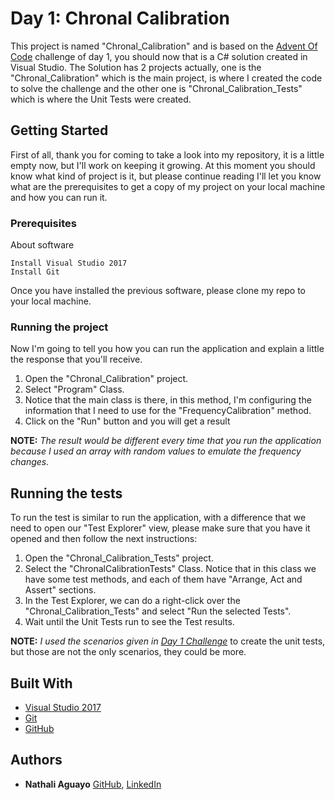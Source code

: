 # Day 1: Chronal Calibration

This project is named "Chronal_Calibration" and is based on the [Advent Of Code](https://adventofcode.com) challenge of day 1, you should now that is a C# solution created in Visual Studio. The Solution has 2 projects actually, one is the "Chronal_Calibration" which is the main project, is where I created the code to solve the challenge and the other one is "Chronal_Calibration_Tests" which is where the Unit Tests were created. 



## Getting Started

First of all, thank you for coming to take a look into my repository, it is a little empty now, but I'll work on keeping it growing. At this moment you should know what kind of project is it, but please continue reading I'll let you know what are the prerequisites to get a copy of my project on your local machine and how you can run it.


### Prerequisites

About software

```
Install Visual Studio 2017
Install Git
```
Once you have installed the previous software, please clone my repo to your local machine. 

### Running the project

Now I'm going to tell you how you can run the application and explain a little the response that you'll receive.  

1. Open the "Chronal_Calibration" project. 
2. Select "Program" Class.
3. Notice that the main class is there, in this method, I'm configuring the information that I need to use for the "FrequencyCalibration" method. 
4. Click on the "Run" button and you will get a result

**NOTE:** *The result would be different every time that you run the application because I used an array with random values to emulate the frequency changes.* 


## Running the tests

To run the test is similar to run the application, with a difference that we need to open our "Test Explorer" view, please make sure that you have it opened and then follow the next instructions:

1. Open the "Chronal_Calibration_Tests" project.
2. Select the "ChronalCalibrationTests" Class. Notice that in this class we have some test methods, and each of them have "Arrange, Act and Assert" sections. 
3. In the Test Explorer, we can do a right-click over the "Chronal_Calibration_Tests" and select "Run the selected Tests".
4. Wait until the Unit Tests run to see the Test results.

**NOTE:** *I used the scenarios given in [Day 1 Challenge](https://adventofcode.com/2018/day/1)* to create the unit tests, but those are not the only scenarios, they could be more.


## Built With

* [Visual Studio 2017](https://www.visualstudio.com/thank-you-downloading-visual-studio/?sku=Community&rel=15)
* [Git](https://git-scm.com/download/win) 
* [GitHub](https://github.com)

## Authors

* **Nathali Aguayo** 
[GitHub](https://github.com/nathaliaguayos), [LinkedIn](https://www.linkedin.com/in/nathali-aguayo/)
